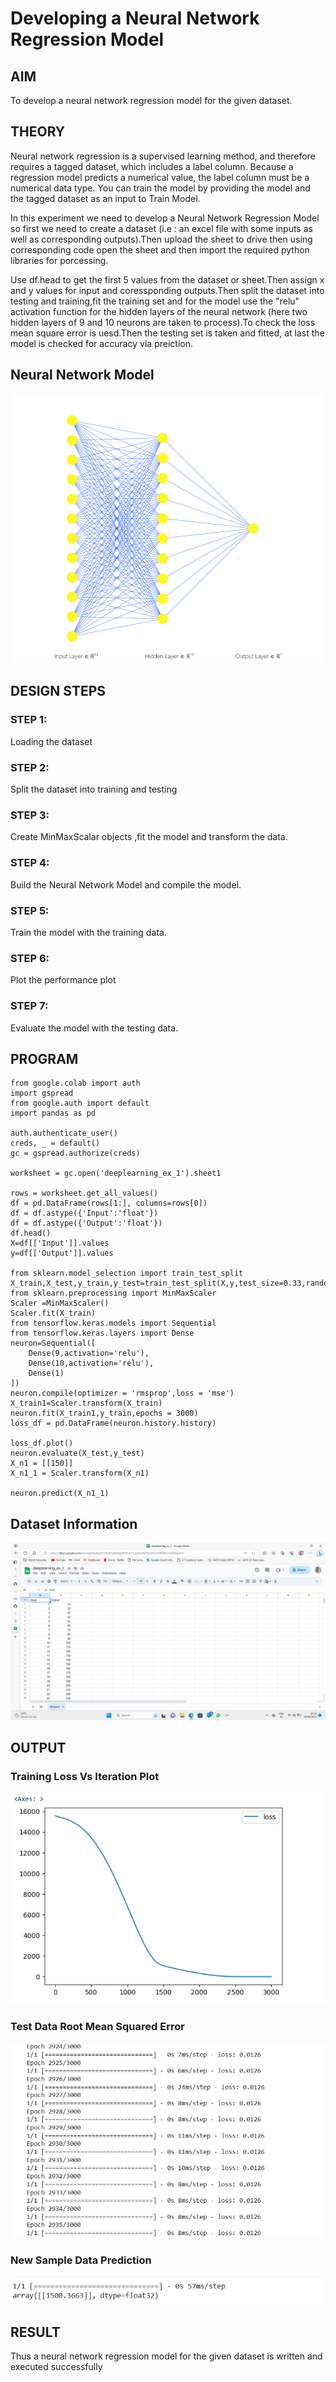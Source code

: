 # Developing a Neural Network Regression Model

## AIM

To develop a neural network regression model for the given dataset.

## THEORY

Neural network regression is a supervised learning method, and therefore requires a tagged dataset, which includes a label column. Because a regression model predicts a numerical value, the label column must be a numerical data type. You can train the model by providing the model and the tagged dataset as an input to Train Model.

In this experiment we need to develop a Neural Network Regression Model so first we need to create a dataset (i.e : an excel file with some inputs as well as corresponding outputs).Then upload the sheet to drive then using corresponding code open the sheet and then import the required python libraries for porcessing.

Use df.head to get the first 5 values from the dataset or sheet.Then assign x and y values for input and coressponding outputs.Then split the dataset into testing and training,fit the training set and for the model use the "relu" activation function for the hidden layers of the neural network (here two hidden layers of 9 and 10 neurons are taken to process).To check the loss mean square error is uesd.Then the testing set is taken and fitted, at last the model is checked for accuracy via preiction.

## Neural Network Model
![](NN.png)

## DESIGN STEPS

### STEP 1:

Loading the dataset

### STEP 2:

Split the dataset into training and testing

### STEP 3:

Create MinMaxScalar objects ,fit the model and transform the data.

### STEP 4:

Build the Neural Network Model and compile the model.

### STEP 5:

Train the model with the training data.

### STEP 6:

Plot the performance plot

### STEP 7:

Evaluate the model with the testing data.

## PROGRAM
```
from google.colab import auth
import gspread
from google.auth import default
import pandas as pd

auth.authenticate_user()
creds, _ = default()
gc = gspread.authorize(creds)

worksheet = gc.open('deeplearning_ex_1').sheet1

rows = worksheet.get_all_values()
df = pd.DataFrame(rows[1:], columns=rows[0])
df = df.astype({'Input':'float'})
df = df.astype({'Output':'float'})
df.head()
X=df[['Input']].values
y=df[['Output']].values

from sklearn.model_selection import train_test_split
X_train,X_test,y_train,y_test=train_test_split(X,y,test_size=0.33,random_state=33)
from sklearn.preprocessing import MinMaxScaler
Scaler =MinMaxScaler()
Scaler.fit(X_train)
from tensorflow.keras.models import Sequential
from tensorflow.keras.layers import Dense
neuron=Sequential([
    Dense(9,activation='relu'),
    Dense(10,activation='relu'),
    Dense(1)
])
neuron.compile(optimizer = 'rmsprop',loss = 'mse')
X_train1=Scaler.transform(X_train)
neuron.fit(X_train1,y_train,epochs = 3000)
loss_df = pd.DataFrame(neuron.history.history)

loss_df.plot()
neuron.evaluate(X_test,y_test)
X_n1 = [[150]]
X_n1_1 = Scaler.transform(X_n1)

neuron.predict(X_n1_1)
```

## Dataset Information

![](1.png)

## OUTPUT

### Training Loss Vs Iteration Plot

![](2.png)

### Test Data Root Mean Squared Error

![](3.png)

### New Sample Data Prediction

![](4.png)

## RESULT
Thus a neural network regression model for the given dataset is written and executed successfully
